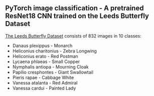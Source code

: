 ## PyTorch image classification - A pretrained ResNet18 CNN trained on the Leeds Butterfly Dataset

[The Leeds Butterfly Dataset](http://www.josiahwang.com/dataset/leedsbutterfly/) consists of 832 images in 10 classes:
- Danaus plexippus - Monarch 
- Heliconius charitonius - Zebra Longwing 
- Heliconius erato - Red Postman 
- Lycaena phlaeas - Small Copper
- Nymphalis antiopa - Mourning Cloak
- Papilio cresphontes - Giant Swallowtail
- Pieris rapae - Cabbage White
- Vanessa atalanta - Red Admiral
- Vanessa cardui - Painted Lady

